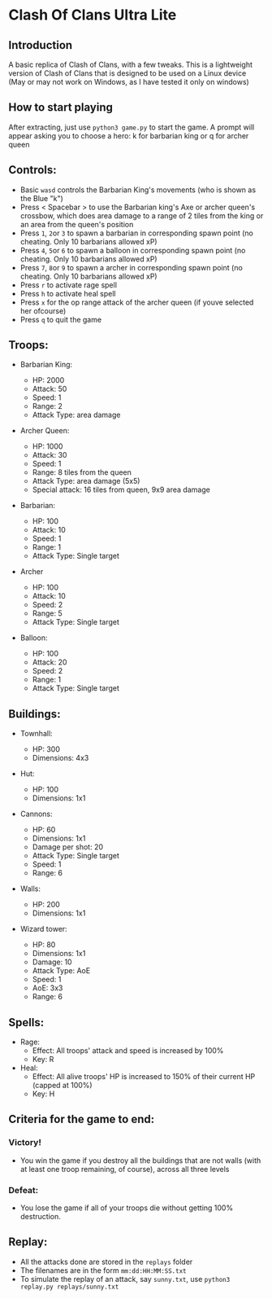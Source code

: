 # Clash Of Clans Ultra Lite

## Introduction
A basic replica of Clash of Clans, with a few tweaks. This is a lightweight version of Clash of Clans that is designed to be used on a Linux device (May or may not work on Windows, as I have tested it only on windows)

## How to start playing
After extracting, just use `python3 game.py` to start the game.
A prompt will appear asking you to choose a hero: k for barbarian king or q for archer queen

## Controls:
- Basic `wasd` controls the Barbarian King's movements (who is shown as the Blue "k")
- Press < Spacebar > to use the Barbarian king's Axe or archer queen's crossbow, which does area damage to a range of 2 tiles from the king or an area from the queen's position
- Press `1`, `2`or `3` to spawn a barbarian in corresponding spawn point (no cheating. Only 10 barbarians allowed xP)
- Press `4`, `5`or `6` to spawn a balloon in corresponding spawn point (no cheating. Only 10 barbarians allowed xP)
- Press `7`, `8`or `9` to spawn a archer in corresponding spawn point (no cheating. Only 10 barbarians allowed xP)
- Press `r` to activate rage spell
- Press `h` to activate heal spell
- Press `x` for the op range attack of the archer queen (if youve selected her ofcourse)
- Press `q` to quit the game

## Troops:
- Barbarian King:
    - HP: 2000
    - Attack: 50
    - Speed: 1
    - Range: 2
    - Attack Type: area damage

- Archer Queen:
    - HP: 1000
    - Attack: 30
    - Speed: 1
    - Range: 8 tiles from the queen
    - Attack Type: area damage (5x5)
    - Special attack: 16 tiles from queen, 9x9 area damage

- Barbarian:
    - HP: 100
    - Attack: 10
    - Speed: 1
    - Range: 1
    - Attack Type: Single target

-  Archer
    - HP: 100
    - Attack: 10  
    - Speed: 2
    - Range: 5
    - Attack Type: Single target

- Balloon:
    - HP: 100
    - Attack: 20
    - Speed: 2
    - Range: 1
    - Attack Type: Single target


## Buildings:
- Townhall:
    - HP: 300
    - Dimensions: 4x3

- Hut:
    - HP: 100
    - Dimensions: 1x1

- Cannons:
    - HP: 60
    - Dimensions: 1x1
    - Damage per shot: 20
    - Attack Type: Single target
    - Speed: 1
    - Range: 6

- Walls:
    - HP: 200
    - Dimensions: 1x1

- Wizard tower:
    - HP: 80
    - Dimensions: 1x1
    - Damage: 10
    - Attack Type: AoE
    - Speed: 1
    - AoE: 3x3
    - Range: 6

## Spells:
- Rage:
    - Effect: All troops' attack and speed is increased by 100%
    - Key: R
- Heal:
    - Effect: All alive troops' HP is increased to 150% of their current HP (capped at 100%)
    - Key: H

## Criteria for the game to end:
### Victory!
- You win the game if you destroy all the buildings that are not walls (with at least one troop remaining, of course), across all three levels

### Defeat:
- You lose the game if all of your troops die without getting 100% destruction.

## Replay:
- All the attacks done are stored in the `replays` folder
- The filenames are in the form `mm:dd:HH:MM:SS.txt`
- To simulate the replay of an attack, say `sunny.txt`, use `python3 replay.py replays/sunny.txt`